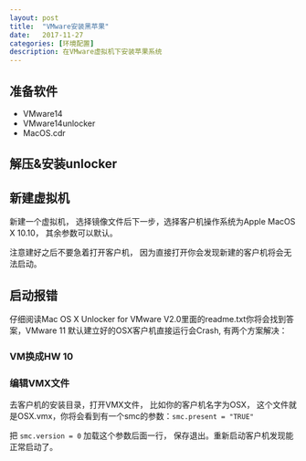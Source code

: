 ```yaml
---
layout: post
title:  "VMware安装黑苹果"
date:   2017-11-27
categories: [环境配置]
description: 在VMware虚拟机下安装苹果系统
---
```



## 准备软件
- VMware14
- VMware14unlocker
- MacOS.cdr

## 解压&安装unlocker

## 新建虚拟机

新建一个虚拟机， 选择镜像文件后下一步，选择客户机操作系统为Apple MacOS X 10.10， 其余参数可以默认。

注意建好之后不要急着打开客户机， 因为直接打开你会发现新建的客户机将会无法启动。

## 启动报错

仔细阅读Mac OS X Unlocker for VMware V2.0里面的readme.txt你将会找到答案，VMware 11 默认建立好的OSX客户机直接运行会Crash, 有两个方案解决：

### VM换成HW 10

### 编辑VMX文件

去客户机的安装目录，打开VMX文件， 比如你的客户机名字为OSX， 这个文件就是OSX.vmx，你将会看到有一个smc的参数：`smc.present = "TRUE"`

把 `smc.version = 0` 加载这个参数后面一行， 保存退出。重新启动客户机发现能正常启动了。


